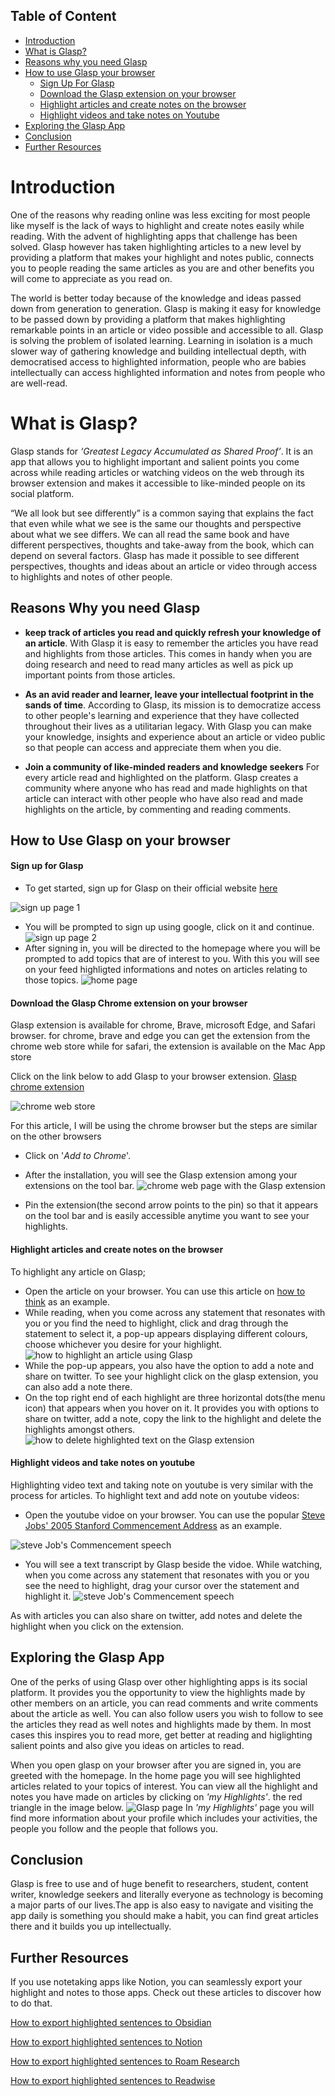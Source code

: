 ## Table of Content

- [Introduction](#introduction)
- [What is Glasp?](#what-is-glasp)
- [Reasons why you need Glasp](#reasons-why-you-need-glasp)
- [How to use Glasp your browser](#how-to-use-glasp-on-your-browser)
  - [Sign Up For Glasp](#sign-up-for-glasp)
  - [Download the Glasp extension on your browser](#download-the-glasp-chrome-extension-on-your-browser)
  - [Highlight articles and create notes on the browser](#highlight-articles-and-create-notes-on-the-browser)
  - [Highlight videos and take notes on Youtube](#highlight-videos-and-take-notes-on-youtube)
- [Exploring the Glasp App](#exploring-the-glasp-app)
- [Conclusion](#conclusion)
- [Further Resources](#further-resources)

# Introduction

One of the reasons why reading online was less exciting for most people like myself is the lack of ways to highlight and create notes easily while reading. With the advent of highlighting apps that challenge has been solved. Glasp however has taken highlighting articles to a new level by providing a platform that makes your highlight and notes public, connects you to people reading the same articles as you are and other benefits you will come to appreciate as you read on.

The world is better today because of the knowledge and ideas passed down from generation to generation. Glasp is making it easy for knowledge to be passed down by providing a platform that makes highlighting remarkable points in an article or video possible and accessible to all.
Glasp is solving the problem of isolated learning. Learning in isolation is a much slower way of gathering knowledge and building intellectual depth, with democratised access to highlighted information, people who are babies intellectually can access highlighted information and notes from people who are well-read.

# What is Glasp?

Glasp stands for _‘Greatest Legacy Accumulated as Shared Proof’_. It is an app that allows you to highlight important and salient points you come across while reading articles or watching videos on the web through its browser extension and makes it accessible to like-minded people on its social platform.

“We all look but see differently” is a common saying that explains the fact that even while what we see is the same our thoughts and perspective about what we see differs. We can all read the same book and have different perspectives, thoughts and take-away from the book, which can depend on several factors. Glasp has made it possible to see different perspectives, thoughts and ideas about an article or video through access to highlights and notes of other people.

## Reasons Why you need Glasp

- **keep track of articles you read and quickly refresh your knowledge of an article**.
  With Glasp it is easy to remember the articles you have read and highlights from those articles. This comes in handy when you are doing research and need to read many articles as well as pick up important points from those articles.

- **As an avid reader and learner, leave your intellectual footprint in the sands of time**.
  According to Glasp, its mission is to democratize access to other people's learning and experience that they have collected throughout their lives as a utilitarian legacy. With Glasp you can make your knowledge, insights and experience about an article or video public so that people can access and appreciate them when you die.

- **Join a community of like-minded readers and knowledge seekers**
  For every article read and highlighted on the platform. Glasp creates a community where anyone who has read and made highlights on that article can interact with other people who have also read and made highlights on the article, by commenting and reading comments.

## How to Use Glasp on your browser

#### Sign up for Glasp

- To get started, sign up for Glasp on their official website [here](https://glasp.co/)

![sign up page 1](</images/annotely_image%20(22).png>)

- You will be prompted to sign up using google, click on it and continue.
  ![sign up page 2](</images/annotely_image%20(23).png>)
- After signing in, you will be directed to the homepage where you will be prompted to add topics that are of interest to you. With this you will see on your feed highligted informations and notes on articles relating to those topics.
  ![home page](</images/annotely_image%20(27).png>)

#### Download the Glasp Chrome extension on your browser

Glasp extension is available for chrome, Brave, microsoft Edge, and Safari browser. for chrome, brave and edge you can get the extension from the chrome web store while for safari, the extension is available on the Mac App store

Click on the link below to add Glasp to your browser extension.
[Glasp chrome extension](https://chrome.google.com/webstore/detail/glasp-social-web-highligh/blillmbchncajnhkjfdnincfndboieik?ref=blog.glasp.co)

![chrome web store](</images/annotely_image%20(24).png>)

For this article, I will be using the chrome browser but the steps are similar on the other browsers

- Click on '_Add to Chrome_'.
- After the installation, you will see the Glasp extension among your extensions on the tool bar.
  ![chrome web page with the Glasp extension](</images/annotely_image%20(25).png>)

- Pin the extension(the second arrow points to the pin) so that it appears on the tool bar and is easily accessible anytime you want to see your highlights.

#### Highlight articles and create notes on the browser

To highlight any article on Glasp;

- Open the article on your browser. You can use this article on [how to think](https://fs.blog/how-to-think/) as an example.
- While reading, when you come across any statement that resonates with you or you find the need to highlight, click and drag through the statement to select it, a pop-up appears displaying different colours, choose whichever you desire for your highlight.
  ![how to highlight an article using Glasp](</images/annotely_image%20(26).png>)
- While the pop-up appears, you also have the option to add a note and share on twitter. To see your highlight click on the glasp extension, you can also add a note there.
- On the top right end of each highlight are three horizontal dots(the menu icon) that appears when you hover on it. It provides you with options to share on twitter, add a note, copy the link to the highlight and delete the highlights amongst others.
  ![how to delete highlighted text on the Glasp extension](</images/annotely_image%20(30).png>)

#### Highlight videos and take notes on youtube

Highlighting video text and taking note on youtube is very similar with the process for articles.
To highlight text and add note on youtube videos:

- Open the youtube vidoe on your browser. You can use the popular [Steve Jobs' 2005 Stanford Commencement Address](https://youtu.be/UF8uR6Z6KLc) as an example.

![steve Job's Commencement speech](</images/annotely_image%20(28).png>)

- You will see a text transcript by Glasp beside the vidoe. While watching, when you come across any statement that resonates with you or you see the need to highlight, drag your cursor over the statement and highlight it.
  ![steve Job's Commencement speech](</images/annotely_image%20(29).png>)

As with articles you can also share on twitter, add notes and delete the highlight when you click on the extension.

## Exploring the Glasp App

One of the perks of using Glasp over other highlighting apps is its social platform. It provides you the opportunity to view the highlights made by other members on an article, you can read comments and write comments about the article as well. You can also follow users you wish to follow to see the articles they read as well notes and highlights made by them. In most cases this inspires you to read more, get better at reading and higlighting salient points and also give you ideas on articles to read.

When you open glasp on your browser after you are signed in, you are greeted with the homepage. In the home page you will see highlighted articles related to your topics of interest.
You can view all the highlight and notes you have made on articles by clicking on _'my Highlights'_. the red triangle in the image below.
![Glasp page](</images/annotely_image%20(31).png>)
In _'my Highlights'_ page you will find more information about your profile which includes your activities, the people you follow and the people that follows you.

## Conclusion

Glasp is free to use and of huge benefit to researchers, student, content writer, knowledge seekers and literally everyone as technology is becoming a major parts of our lives.The app is also easy to navigate and visiting the app daily is something you should make a habit, you can find great articles there and it builds you up intellectually.

## Further Resources

If you use notetaking apps like Notion, you can seamlessly export your highlight and notes to those apps. Check out these articles to discover how to do that.

[How to export highlighted sentences to Obsidian](https://medium.com/glasp/tutorial-how-to-export-web-articles-highlighted-sentences-into-obsidian-25d63285bcb9)

[How to export highlighted sentences to Notion](https://medium.com/glasp/tutorial-how-to-export-web-articles-sentences-into-notion-907571bd5050)

[How to export highlighted sentences to Roam Research](https://medium.com/glasp/tutorial-how-to-export-highlight-and-notes-into-roam-research-e6ab133a98b1)

[How to export highlighted sentences to Readwise](https://medium.com/glasp/tutorial-how-to-export-web-highlights-into-readwise-2311e85ccaca)
